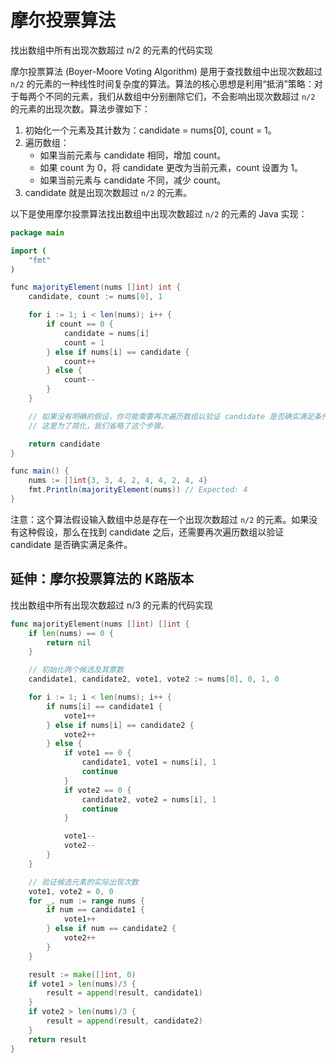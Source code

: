 # 摩尔投票算法

找出数组中所有出现次数超过 n/2 的元素的代码实现

摩尔投票算法 (Boyer-Moore Voting Algorithm) 是用于查找数组中出现次数超过 `n/2` 的元素的一种线性时间复杂度的算法。算法的核心思想是利用“抵消”策略：对于每两个不同的元素，我们从数组中分别删除它们，不会影响出现次数超过 `n/2` 的元素的出现次数。算法步骤如下：

1. 初始化一个元素及其计数为：candidate = nums[0], count = 1。
2. 遍历数组：
    - 如果当前元素与 candidate 相同，增加 count。
    - 如果 count 为 0，将 candidate 更改为当前元素，count 设置为 1。
    - 如果当前元素与 candidate 不同，减少 count。
3. candidate 就是出现次数超过 `n/2` 的元素。

以下是使用摩尔投票算法找出数组中出现次数超过 `n/2` 的元素的 Java 实现：

```java
package main

import (
	"fmt"
)

func majorityElement(nums []int) int {
	candidate, count := nums[0], 1

	for i := 1; i < len(nums); i++ {
		if count == 0 {
			candidate = nums[i]
			count = 1
		} else if nums[i] == candidate {
			count++
		} else {
			count--
		}
	}

	// 如果没有明确的假设，你可能需要再次遍历数组以验证 candidate 是否确实满足条件。
	// 这里为了简化，我们省略了这个步骤。

	return candidate
}

func main() {
	nums := []int{3, 3, 4, 2, 4, 4, 2, 4, 4}
	fmt.Println(majorityElement(nums)) // Expected: 4
}

```

注意：这个算法假设输入数组中总是存在一个出现次数超过 `n/2` 的元素。如果没有这种假设，那么在找到 candidate 之后，还需要再次遍历数组以验证 candidate 是否确实满足条件。

## 延伸：摩尔投票算法的 K路版本

找出数组中所有出现次数超过 n/3 的元素的代码实现

```go
func majorityElement(nums []int) []int {
	if len(nums) == 0 {
		return nil
	}

	// 初始化两个候选及其票数
	candidate1, candidate2, vote1, vote2 := nums[0], 0, 1, 0

	for i := 1; i < len(nums); i++ {
		if nums[i] == candidate1 {
			vote1++
		} else if nums[i] == candidate2 {
			vote2++
		} else {
			if vote1 == 0 {
				candidate1, vote1 = nums[i], 1
				continue
			}
			if vote2 == 0 {
				candidate2, vote2 = nums[i], 1
				continue
			}

			vote1--
			vote2--
		}
	}

	// 验证候选元素的实际出现次数
	vote1, vote2 = 0, 0
	for _, num := range nums {
		if num == candidate1 {
			vote1++
		} else if num == candidate2 {
			vote2++
		}
	}

	result := make([]int, 0)
	if vote1 > len(nums)/3 {
		result = append(result, candidate1)
	}
	if vote2 > len(nums)/3 {
		result = append(result, candidate2)
	}
	return result
}

```


